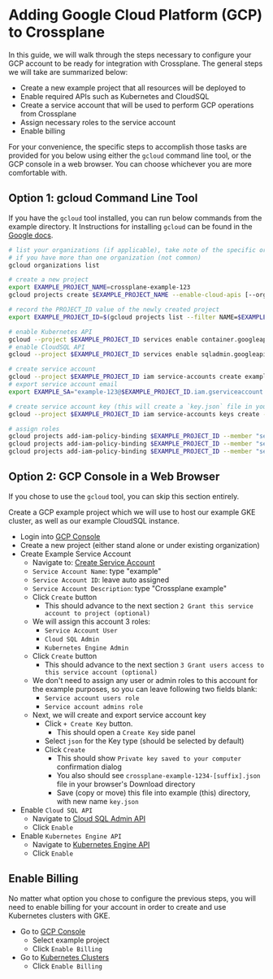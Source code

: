 # Adding Google Cloud Platform (GCP) to Crossplane

In this guide, we will walk through the steps necessary to configure your GCP account to be ready for integration with Crossplane.
The general steps we will take are summarized below:

* Create a new example project that all resources will be deployed to
* Enable required APIs such as Kubernetes and CloudSQL
* Create a service account that will be used to perform GCP operations from Crossplane
* Assign necessary roles to the service account
* Enable billing

For your convenience, the specific steps to accomplish those tasks are provided for you below using either the `gcloud` command line tool, or the GCP console in a web browser.
You can choose whichever you are more comfortable with.

## Option 1: gcloud Command Line Tool

If you have the `gcloud` tool installed, you can run below commands from the example directory.
It
Instructions for installing `gcloud` can be found in the [Google docs](https://cloud.google.com/sdk/install).

```bash
# list your organizations (if applicable), take note of the specific organization ID you want to use
# if you have more than one organization (not common)
gcloud organizations list

# create a new project
export EXAMPLE_PROJECT_NAME=crossplane-example-123
gcloud projects create $EXAMPLE_PROJECT_NAME --enable-cloud-apis [--organization ORGANIZATION_ID]

# record the PROJECT_ID value of the newly created project
export EXAMPLE_PROJECT_ID=$(gcloud projects list --filter NAME=$EXAMPLE_PROJECT_NAME --format="value(PROJECT_ID)")   

# enable Kubernetes API
gcloud --project $EXAMPLE_PROJECT_ID services enable container.googleapis.com
# enable CloudSQL API
gcloud --project $EXAMPLE_PROJECT_ID services enable sqladmin.googleapis.com 

# create service account
gcloud --project $EXAMPLE_PROJECT_ID iam service-accounts create example-123 --display-name "Crossplane Example"
# export service account email
export EXAMPLE_SA="example-123@$EXAMPLE_PROJECT_ID.iam.gserviceaccount.com"

# create service account key (this will create a `key.json` file in your current working directory)
gcloud --project $EXAMPLE_PROJECT_ID iam service-accounts keys create --iam-account $EXAMPLE_SA key.json 

# assign roles
gcloud projects add-iam-policy-binding $EXAMPLE_PROJECT_ID --member "serviceAccount:$EXAMPLE_SA" --role="roles/iam.serviceAccountUser"
gcloud projects add-iam-policy-binding $EXAMPLE_PROJECT_ID --member "serviceAccount:$EXAMPLE_SA" --role="roles/cloudsql.admin"
gcloud projects add-iam-policy-binding $EXAMPLE_PROJECT_ID --member "serviceAccount:$EXAMPLE_SA" --role="roles/container.admin"
```

## Option 2: GCP Console in a Web Browser

If you chose to use the `gcloud` tool, you can skip this section entirely.

Create a GCP example project which we will use to host our example GKE cluster, as well as our example CloudSQL instance.

- Login into [GCP Console](https://console.cloud.google.com)
- Create a new project (either stand alone or under existing organization)
- Create Example Service Account
    - Navigate to: [Create Service Account](https://console.cloud.google.com/iam-admin/serviceaccounts)
    - `Service Account Name`: type "example"
    - `Service Account ID`: leave auto assigned
    - `Service Account Description`: type "Crossplane example"
    - Click `Create` button
        - This should advance to the next section `2 Grant this service account to project (optional)`
    - We will assign this account 3 roles:
        - `Service Account User`
        - `Cloud SQL Admin`
        - `Kubernetes Engine Admin`
    - Click `Create` button
        - This should advance to the next section `3 Grant users access to this service account (optional)`
    - We don't need to assign any user or admin roles to this account for the example purposes, so you can leave following two fields blank:
        - `Service account users role`
        - `Service account admins role`
    - Next, we will create and export service account key
        - Click `+ Create Key` button.
            - This should open a `Create Key` side panel
        - Select `json` for the Key type (should be selected by default)
        - Click `Create`
            - This should show `Private key saved to your computer` confirmation dialog
            - You also should see `crossplane-example-1234-[suffix].json` file in your browser's Download directory
            - Save (copy or move) this file into example (this) directory, with new name `key.json`
- Enable `Cloud SQL API`
    - Navigate to [Cloud SQL Admin API](https://console.developers.google.com/apis/api/sqladmin.googleapis.com/overview)
    - Click `Enable`
- Enable `Kubernetes Engine API`
    - Navigate to [Kubernetes Engine API](https://console.developers.google.com/apis/api/container.googleapis.com/overview)
    - Click `Enable`

## Enable Billing

No matter what option you chose to configure the previous steps, you will need to enable billing for your account in order to create and use Kubernetes clusters with GKE.

- Go to [GCP Console](https://console.cloud.google.com)
    - Select example project
    - Click `Enable Billing`
- Go to [Kubernetes Clusters](https://console.cloud.google.com/kubernetes/list)
    - Click `Enable Billing`